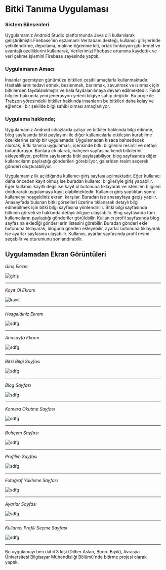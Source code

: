 # Bitki Tanıma Uygulaması

### Sistem Bileşenleri

Uygulamamız Android Studio platformunda Java dili kullanılarak geliştirilmiştir.Firebase’nin eşzamanlı Veritabanı desteği, kullanıcı girişlerinde yetkilendirme, depolama, makine öğrenme kiti, ortak fonksiyon gibi temel ve avantajlı özelliklerini kullanarak, Verilerimizi Firebase ortamına kaydettik ve veri çekme işlemini Firebase sayesinde yaptık.

### Uygulamanın Amacı

İnsanlar geçmişten günümüze bitkileri çeşitli amaçlarla kullanmaktadır. Hastalıklarını tedavi etmek, beslenmek, barınmak, savunmak ve ısınmak için bitkilerden faydalanılmıştır ve hala faydalanılmaya devam edilmektedir. Fakat bilgiler hakkında yeni jenerasyon yeterli bilgiye sahip değildir. Bu proje ile Trabzon yöresindeki bitkiler hakkında insanların bu bitkileri daha kolay ve eğlenceli bir şekilde bilgi sahibi olması amaçlanıyor. 

### Uygulama hakkında;


Uygulamamız Android cihazlarda çalışır ve bitkiler hakkında bilgi edinme, blog sayfasında bitki paylaşımı ile diğer kullanıcılarla etkileşim kurabilme özeliklerine sahip bir uygulamadır. Uygulamadan kısaca bahsedecek olursak; Bitki tanıma uygulaması, içerisinde bitki bilgilerini resimli ve detaylı bulunduruyor. Bunlara ek olarak, bahçem sayfasına kendi bitkilerini ekleyebiliyor, profilim sayfasında bitki paylaşabiliyor, blog sayfasında diğer kullanıcıların paylaştığı gönderileri görebiliyor, galeriden resim seçerek gönderi oluşturabiliyor. 

Uygulamamız ilk açıldığında kullanıcı giriş sayfası açılmaktadır. Eğer kullanıcı daha önceden kayıt olmuş ise buradan kullanıcı bilgileriyle giriş yapabilir. Eğer kullanıcı kayıtlı değil ise kayıt ol butonuna tıklayarak ve istenilen bilgileri doldurarak uygulamaya kayıt olabilmektedir. Kullanıcı giriş yaptıktan sonra kullanıcıyı hoşgeldiniz ekranı karşılar. Buradan ise anasayfaya geçiş yapılır. Anasayfada bulunan bitki görselleri üzerine tıklanarak detaylı bilgi edinebilmek için bitki bilgi sayfasına yönlendirilir. Bitki bilgi sayfasında bitkinin görseli ve hakkında detaylı bilgiye ulaşılabilir. Blog sayfasında tüm kullanıcıların paylaştığı gönderiler görülebilir. Kullanıcı profil sayfasında blog sayfasına eklediği gönderilerin listesini görebilir. Buradan gönderi ekle butonuna tıklayarak, bloğuna gönderi ekleyebilir, ayarlar butonuna tıklayarak ise ayarlar sayfasına ulaşabilir. Kullanıcı, ayarlar sayfasında profil resmi seçebilir ve oturumunu sonlandırabilir.


## Uygulamadan Ekran Görüntüleri

*Giriş Ekranı*


![giriş](https://imgyukle.com/i/EilFtS)

-------------------------------------------

*Kayıt Ol Ekranı*

![kayıt](https://imgyukle.com/i/EilZRb)

-------------------------------------------

*Hoşgeldiniz Ekranı*

![sdfg](https://imgyukle.com/i/EilwvR)

-----------------------------------------

*Anasayfa Ekranı*

![sdfg](https://imgyukle.com/i/EildsP)

------------------------------------------

*Bitki Bilgi Sayfası*

![sdfg](https://imgyukle.com/i/EilfTc)

--------------------------------------------

*Blog Sayfası*

![sdfg](https://imgyukle.com/i/Eil06e)

--------------------------------------------

*Kamera Okutma Sayfası*

![sdfg](https://imgyukle.com/i/EilbOs)

--------------------------------------------

*Bahçem Sayfası*

![sdfg](https://imgyukle.com/i/Eil6At)

--------------------------------------------

*Profilim Sayfası*

![sdfg](https://imgyukle.com/i/EilACN)

--------------------------------------------
*Fotoğraf Yükleme Sayfası*

![sdfg](https://imgyukle.com/i/Eittfp)

--------------------------------------------

*Ayarlar Sayfası*

![sdfg](https://imgyukle.com/i/Eitlz6)

--------------------------------------------
*Kullanıcı Profili Seçme Sayfası*

![sdfg](https://imgyukle.com/i/EitMuy)

--------------------------------------------
Bu uygulamayı ben dahil 3 kişi (Dilber Aslan, Burcu Bıyık), Avrasya Üniversitesi Bilgisayar Mühendisliği Bölümü'nde bitirme projesi olarak yaptık.
